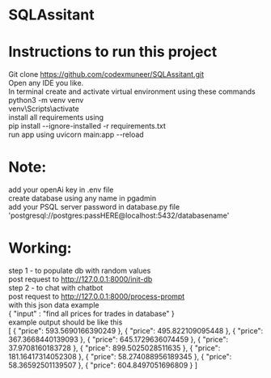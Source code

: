 # SQLAssitant

# Instructions to run this project  <br />
  Git clone https://github.com/codexmuneer/SQLAssitant.git  <br />
  Open any IDE you like.  <br />
  In terminal create and activate virtual environment using these commands  <br />
  python3 -m venv venv  <br />
  venv\Scripts\activate  <br />
  install all requirements using  <br />
  pip install --ignore-installed -r requirements.txt  <br />
  run app using uvicorn main:app --reload  <br />

# Note:  <br />
 add your openAi key in .env file  <br />
 create database using any name in pgadmin   <br />
 add your PSQL server password in database.py file  <br />
   'postgresql://postgres:passHERE@localhost:5432/databasename'  <br />

# Working:  <br />
step 1 - to populate db with random values  <br />
  post request to http://127.0.0.1:8000/init-db  <br />
step 2 - to chat with chatbot  <br />
  post request to http://127.0.0.1:8000/process-prompt  <br />
   with this json data example  <br />
{
    "input" : "find all prices for trades in database"
} <br />
example output should be like this  <br />
[
    {
        "price": 593.5690166390249
    },
    {
        "price": 495.822109095448
    },
    {
        "price": 367.3668440139093
    },
    {
        "price": 645.1729636074459
    },
    {
        "price": 37.9708160183728
    },
    {
        "price": 899.5025028511635
    },
    {
        "price": 181.16417314052308
    },
    {
        "price": 58.274088956189345
    },
    {
        "price": 58.36592501139507
    },
    {
        "price": 604.8497051696809
    }
]


